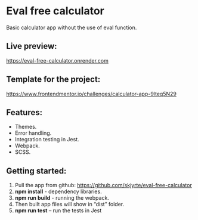 # Eval free calculator

Basic calculator app without the use of eval function.

## Live preview:

https://eval-free-calculator.onrender.com

## Template for the project:

https://www.frontendmentor.io/challenges/calculator-app-9lteq5N29

## Features:

- Themes.
- Error handling.
- Integration testing in Jest.
- Webpack.
- SCSS.

## Getting started:

1. Pull the app from github:
   https://github.com/skjyrte/eval-free-calculator
2. **npm install** - dependency libraries.
3. **npm run build** - running the webpack.
4. Then built app files will show in “dist” folder.
5. **npm run test** – run the tests in Jest
